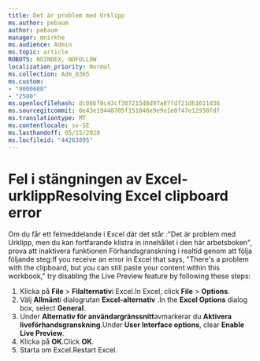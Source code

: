 ```yaml
---
title: Det är problem med Urklipp
ms.author: pebaum
author: pebaum
manager: mnirkhe
ms.audience: Admin
ms.topic: article
ROBOTS: NOINDEX, NOFOLLOW
localization_priority: Normal
ms.collection: Adm_O365
ms.custom:
- "9000688"
- "2580"
ms.openlocfilehash: dc086f0c43cf307215d8d97a87fdf21d61611d36
ms.sourcegitcommit: 0e43e19448705f151846e9e9e1e0f47e12938fdf
ms.translationtype: MT
ms.contentlocale: sv-SE
ms.lasthandoff: 05/15/2020
ms.locfileid: "44263895"
---
```

# <a name="resolving-excel-clipboard-error"></a><span data-ttu-id="b5a88-102">Fel i stängningen av Excel-urklipp</span><span class="sxs-lookup"><span data-stu-id="b5a88-102">Resolving Excel clipboard error</span></span>

<span data-ttu-id="b5a88-103">Om du får ett felmeddelande i Excel där det står :"Det är problem med Urklipp, men du kan fortfarande klistra in innehållet i den här arbetsboken", prova att inaktivera funktionen Förhandsgranskning i realtid genom att följa följande steg:</span><span class="sxs-lookup"><span data-stu-id="b5a88-103">If you receive an error in Excel that says, "There's a problem with the clipboard, but you can still paste your content within this workbook," try disabling the Live Preview feature by following these steps:</span></span>

1. <span data-ttu-id="b5a88-104">Klicka på **File**  >  **Filalternativ**i Excel.</span><span class="sxs-lookup"><span data-stu-id="b5a88-104">In Excel, click **File** > **Options**.</span></span>
3. <span data-ttu-id="b5a88-105">Välj **Allmänt**i dialogrutan **Excel-alternativ** .</span><span class="sxs-lookup"><span data-stu-id="b5a88-105">In the **Excel Options** dialog box, select **General**.</span></span>
4. <span data-ttu-id="b5a88-106">Under **Alternativ för användargränssnitt**avmarkerar du **Aktivera liveförhandsgranskning**.</span><span class="sxs-lookup"><span data-stu-id="b5a88-106">Under **User Interface options**, clear **Enable Live Preview**.</span></span>
5. <span data-ttu-id="b5a88-107">Klicka på **OK**.</span><span class="sxs-lookup"><span data-stu-id="b5a88-107">Click **OK**.</span></span>
6. <span data-ttu-id="b5a88-108">Starta om Excel.</span><span class="sxs-lookup"><span data-stu-id="b5a88-108">Restart Excel.</span></span>
